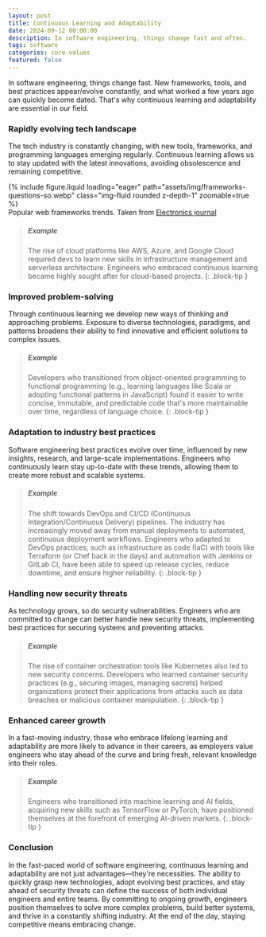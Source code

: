 ```yaml
---
layout: post
title: Continuous Learning and Adaptability
date: 2024-09-12 00:00:00
description: In software engineering, things change fast and often.
tags: software
categories: core-values
featured: false
---
```


In software engineering, things change fast. New frameworks, tools, and best practices appear/evolve constantly, and what worked a few years ago can quickly become dated. That's why continuous learning and adaptability are essential in our field.

### Rapidly evolving tech landscape

The tech industry is constantly changing, with new tools, frameworks, and programming languages emerging regularly. Continuous learning allows us to stay updated with the latest innovations, avoiding obsolescence and remaining competitive.

<div class="row justify-content-center mt-5">
    <div class="col-6">
        {% include figure.liquid loading="eager" path="assets/img/frameworks-questions-so.webp" class="img-fluid rounded z-depth-1" zoomable=true %}
    </div>
</div>
<div class="caption">
    Popular web frameworks trends. Taken from <a href="https://www.mdpi.com/2079-9292/12/17/3563"> Electronics journal </a>
</div>


> ##### Example
>
> The rise of cloud platforms like AWS, Azure, and Google Cloud required devs to learn new skills in infrastructure management and serverless architecture. Engineers who embraced continuous learning became highly sought after for cloud-based projects.
{: .block-tip }

### Improved problem-solving

Through continuous learning we develop new ways of thinking and approaching problems. Exposure to diverse technologies, paradigms, and patterns broadens their ability to find innovative and efficient solutions to complex issues.


> ##### Example
>
> Developers who transitioned from object-oriented programming to functional programming (e.g., learning languages like Scala or adopting functional patterns in JavaScript) found it easier to write concise, immutable, and predictable code that's more maintainable over time, regardless of language choice.
{: .block-tip }

### Adaptation to industry best practices

Software engineering best practices evolve over time, influenced by new insights, research, and large-scale implementations. Engineers who continuously learn stay up-to-date with these trends, allowing them to create more robust and scalable systems.


> ##### Example
>
> The shift towards DevOps and CI/CD (Continuous Integration/Continuous Delivery) pipelines. The industry has increasingly moved away from manual deployments to automated, continuous deployment workflows. Engineers who adapted to DevOps practices, such as infrastructure as code (IaC) with tools like Terraform (or Chef back in the days) and automation with Jenkins or GitLab CI, have been able to speed up release cycles, reduce downtime, and ensure higher reliability.
{: .block-tip }

### Handling new security threats

As technology grows, so do security vulnerabilities. Engineers who are committed to change can better handle new security threats, implementing best practices for securing systems and preventing attacks.


> ##### Example
>
> The rise of container orchestration tools like Kubernetes also led to new security concerns. Developers who learned container security practices (e.g., securing images, managing secrets) helped organizations protect their applications from attacks such as data breaches or malicious container manipulation.
{: .block-tip }

### Enhanced career growth

In a fast-moving industry, those who embrace lifelong learning and adaptability are more likely to advance in their careers, as employers value engineers who stay ahead of the curve and bring fresh, relevant knowledge into their roles.


> ##### Example
>
> Engineers who transitioned into machine learning and AI fields, acquiring new skills such as TensorFlow or PyTorch, have positioned themselves at the forefront of emerging AI-driven markets.
{: .block-tip }

### Conclusion

In the fast-paced world of software engineering, continuous learning and adaptability are not just advantages—they're necessities. The ability to quickly grasp new technologies, adopt evolving best practices, and stay ahead of security threats can define the success of both individual engineers and entire teams. By committing to ongoing growth, engineers position themselves to solve more complex problems, build better systems, and thrive in a constantly shifting industry. At the end of the day, staying competitive means embracing change.